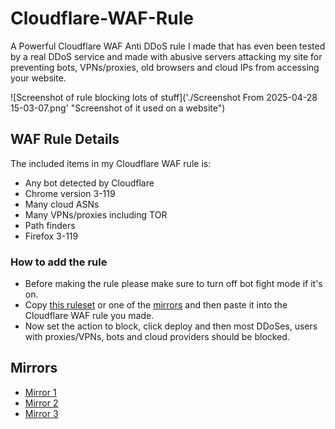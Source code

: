 # Cloudflare-WAF-Rule
A Powerful Cloudflare WAF Anti DDoS rule I made that has even been tested by a real DDoS service and made with abusive servers attacking my site for preventing bots, VPNs/proxies, old browsers and cloud IPs from accessing your website.

![Screenshot of rule blocking lots of stuff]('./Screenshot From 2025-04-28 15-03-07.png' "Screenshot of it used on a website")

## WAF Rule Details

The included items in my Cloudflare WAF rule is:

- Any bot detected by Cloudflare
- Chrome version 3-119
- Many cloud ASNs
- Many VPNs/proxies including TOR
- Path finders
- Firefox 3-119

### How to add the rule
- Before making the rule please make sure to turn off bot fight mode if it's on.
- Copy [this ruleset](https://cstuff.cz/Cloudflare-WAF-rule.txt) or one of the [mirrors](#Mirrors) and then paste it into the Cloudflare WAF rule you made.
- Now set the action to block, click deploy and then most DDoSes, users with proxies/VPNs, bots and cloud providers should be blocked.

## Mirrors
- [Mirror 1](https://raw.githubusercontent.com/SomeTechyGuy/Cloudflare-WAF-Rule/main/AntiDDos.txt)
- [Mirror 2](https://gitlab.com/cjhar1224/My-website/-/raw/main/public/Cloudflare-WAF-rule.txt)
- [Mirror 3](https://cdn.jsdelivr.net/gh/SomeTechyGuy/Cloudflare-WAF-Rule@main/AntiDDos.txt)

